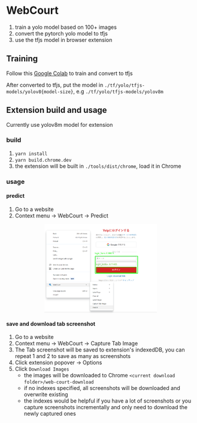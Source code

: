 # WebCourt
1. train a yolo model based on 100+ images
2. convert the pytorch yolo model to tfjs
3. use the tfjs model in browser extension

## Training
Follow this [Google Colab](https://colab.research.google.com/drive/1MxZjsieH3T6Wv3np1CU9aYsTfoOnses3?usp=sharing) to train and convert to tfjs

After converted to tfjs, put the model in `./tf/yolo/tfjs-models/yolov8{model-size}`, e.g `./tf/yolo/tfjs-models/yolov8m`

## Extension build and usage
Currently use yolov8m model for extension
### build
1. `yarn install`
2. `yarn build.chrome.dev`
3. the extension will be built in `./tools/dist/chrome`, load it in Chrome

### usage
#### predict
1. Go to a website
2. Context menu -> WebCourt -> Predict
<p align="center">
  <img align="center" src="./demo/predict.png" width="300" height="auto" center/>
</p>

#### save and download tab screenshot
1. Go to a website
2. Context menu -> WebCourt -> Capture Tab Image
3. The Tab screenshot will be saved to extension's indexedDB, you can repeat 1 and 2 to save as many as screenshots
4. Click extension popover -> Options
5. Click `Download Images`
    - the images will be downloaded to Chrome `<current download folder>/web-court-download`
    - if no indexes specified, all screenshots will be downloaded and overwrite existing
    - the indexes would be helpful if you have a lot of screenshots or you capture screenshots incrementally and only need to download the newly captured ones

